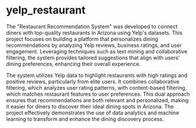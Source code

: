 # yelp_restaurant

The "Restaurant Recommendation System" was developed to connect diners with top-quality restaurants in Arizona using Yelp's datasets. This project focuses on building a platform that personalizes dining recommendations by analyzing Yelp reviews, business ratings, and user engagement. Leveraging techniques such as text mining and collaborative filtering, the system provides tailored suggestions that align with users' dining preferences, enhancing their overall experience.

The system utilizes Yelp data to highlight restaurants with high ratings and positive reviews, particularly from elite users. It combines collaborative filtering, which analyzes user rating patterns, with content-based filtering, which matches restaurant features to user preferences. This dual approach ensures that recommendations are both relevant and personalized, making it easier for diners to discover their ideal dining spots in Arizona. The project effectively demonstrates the use of data analytics and machine learning to transform and enhance the dining discovery process.
